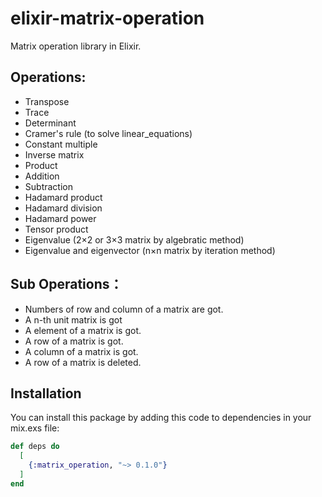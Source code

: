 # elixir-matrix-operation
Matrix operation library in Elixir.

## Operations:
* Transpose
* Trace
* Determinant
* Cramer's rule (to solve linear_equations)
* Constant multiple
* Inverse matrix
* Product
* Addition
* Subtraction
* Hadamard product
* Hadamard division
* Hadamard power
* Tensor product
* Eigenvalue (2×2 or 3×3 matrix by algebratic method)
* Eigenvalue and eigenvector (n×n matrix by iteration method)

    

## Sub Operations：
* Numbers of row and column of a matrix are got. 
* A n-th unit matrix is got
* A element of a matrix is got. 
* A row of a matrix is got. 
* A column of a matrix is got. 
* A row of a matrix is deleted. 


## Installation
You can install this package by adding this code to dependencies in your mix.exs file:
```elixir
def deps do
  [
    {:matrix_operation, "~> 0.1.0"}
  ]
end
```
